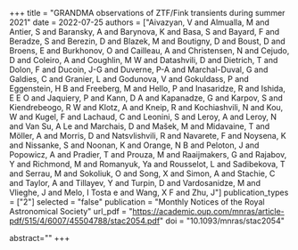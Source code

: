 +++
title = "GRANDMA observations of ZTF/Fink transients during summer 2021"
date = 2022-07-25
authors = ["Aivazyan, V and Almualla, M and Antier, S and Baransky, A and Barynova, K and Basa, S and Bayard, F and Beradze, S and Berezin, D and Blazek, M and Boutigny, D and Boust, D and Broens, E and Burkhonov, O and Cailleau, A and Christensen, N and Cejudo, D and Coleiro, A and Coughlin, M W and Datashvili, D and Dietrich, T and Dolon, F and Ducoin, J-G and Duverne, P-A and Marchal-Duval, G and Galdies, C and Granier, L and Godunova, V and Gokuldass, P and Eggenstein, H B and Freeberg, M and Hello, P and Inasaridze, R and Ishida, E E O and Jaquiery, P and Kann, D A and Kapanadze, G and Karpov, S and Kiendrebeogo, R W and Klotz, A and Kneip, R and Kochiashvili, N and Kou, W and Kugel, F and Lachaud, C and Leonini, S and Leroy, A and Leroy, N and Van Su, A Le and Marchais, D and Mašek, M and Midavaine, T and Möller, A and Morris, D and Natsvlishvili, R and Navarete, F and Noysena, K and Nissanke, S and Noonan, K and Orange, N B and Peloton, J and Popowicz, A and Pradier, T and Prouza, M and Raaijmakers, G and Rajabov, Y and Richmond, M and Romanyuk, Ya and Rousselot, L and Sadibekova, T and Serrau, M and Sokoliuk, O and Song, X and Simon, A and Stachie, C and Taylor, A and Tillayev, Y and Turpin, D and Vardosanidze, M and Vlieghe, J and Melo, I Tosta e and Wang, X F and Zhu, J"]
publication_types = ["2"]
selected = "false"
publication = "Monthly Notices of the Royal Astronomical Society"
url_pdf = "https://academic.oup.com/mnras/article-pdf/515/4/6007/45504788/stac2054.pdf"
doi = "10.1093/mnras/stac2054"

abstract=""
+++
